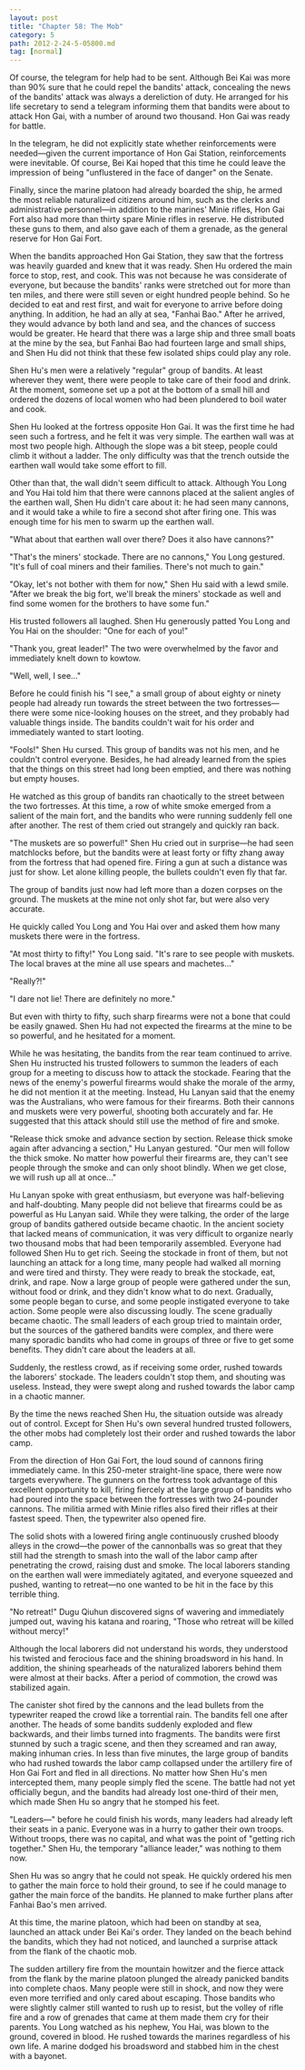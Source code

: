 ```yaml
---
layout: post
title: "Chapter 58: The Mob"
category: 5
path: 2012-2-24-5-05800.md
tag: [normal]
---
```


Of course, the telegram for help had to be sent. Although Bei Kai was more than 90% sure that he could repel the bandits' attack, concealing the news of the bandits' attack was always a dereliction of duty. He arranged for his life secretary to send a telegram informing them that bandits were about to attack Hon Gai, with a number of around two thousand. Hon Gai was ready for battle.

In the telegram, he did not explicitly state whether reinforcements were needed—given the current importance of Hon Gai Station, reinforcements were inevitable. Of course, Bei Kai hoped that this time he could leave the impression of being "unflustered in the face of danger" on the Senate.

Finally, since the marine platoon had already boarded the ship, he armed the most reliable naturalized citizens around him, such as the clerks and administrative personnel—in addition to the marines' Minie rifles, Hon Gai Fort also had more than thirty spare Minie rifles in reserve. He distributed these guns to them, and also gave each of them a grenade, as the general reserve for Hon Gai Fort.

When the bandits approached Hon Gai Station, they saw that the fortress was heavily guarded and knew that it was ready. Shen Hu ordered the main force to stop, rest, and cook. This was not because he was considerate of everyone, but because the bandits' ranks were stretched out for more than ten miles, and there were still seven or eight hundred people behind. So he decided to eat and rest first, and wait for everyone to arrive before doing anything. In addition, he had an ally at sea, "Fanhai Bao." After he arrived, they would advance by both land and sea, and the chances of success would be greater. He heard that there was a large ship and three small boats at the mine by the sea, but Fanhai Bao had fourteen large and small ships, and Shen Hu did not think that these few isolated ships could play any role.

Shen Hu's men were a relatively "regular" group of bandits. At least wherever they went, there were people to take care of their food and drink. At the moment, someone set up a pot at the bottom of a small hill and ordered the dozens of local women who had been plundered to boil water and cook.

Shen Hu looked at the fortress opposite Hon Gai. It was the first time he had seen such a fortress, and he felt it was very simple. The earthen wall was at most two people high. Although the slope was a bit steep, people could climb it without a ladder. The only difficulty was that the trench outside the earthen wall would take some effort to fill.

Other than that, the wall didn't seem difficult to attack. Although You Long and You Hai told him that there were cannons placed at the salient angles of the earthen wall, Shen Hu didn't care about it: he had seen many cannons, and it would take a while to fire a second shot after firing one. This was enough time for his men to swarm up the earthen wall.

"What about that earthen wall over there? Does it also have cannons?"

"That's the miners' stockade. There are no cannons," You Long gestured. "It's full of coal miners and their families. There's not much to gain."

"Okay, let's not bother with them for now," Shen Hu said with a lewd smile. "After we break the big fort, we'll break the miners' stockade as well and find some women for the brothers to have some fun."

His trusted followers all laughed. Shen Hu generously patted You Long and You Hai on the shoulder: "One for each of you!"

"Thank you, great leader!" The two were overwhelmed by the favor and immediately knelt down to kowtow.

"Well, well, I see..."

Before he could finish his "I see," a small group of about eighty or ninety people had already run towards the street between the two fortresses—there were some nice-looking houses on the street, and they probably had valuable things inside. The bandits couldn't wait for his order and immediately wanted to start looting.

"Fools!" Shen Hu cursed. This group of bandits was not his men, and he couldn't control everyone. Besides, he had already learned from the spies that the things on this street had long been emptied, and there was nothing but empty houses.

He watched as this group of bandits ran chaotically to the street between the two fortresses. At this time, a row of white smoke emerged from a salient of the main fort, and the bandits who were running suddenly fell one after another. The rest of them cried out strangely and quickly ran back.

"The muskets are so powerful!" Shen Hu cried out in surprise—he had seen matchlocks before, but the bandits were at least forty or fifty zhang away from the fortress that had opened fire. Firing a gun at such a distance was just for show. Let alone killing people, the bullets couldn't even fly that far.

The group of bandits just now had left more than a dozen corpses on the ground. The muskets at the mine not only shot far, but were also very accurate.

He quickly called You Long and You Hai over and asked them how many muskets there were in the fortress.

"At most thirty to fifty!" You Long said. "It's rare to see people with muskets. The local braves at the mine all use spears and machetes..."

"Really?!"

"I dare not lie! There are definitely no more."

But even with thirty to fifty, such sharp firearms were not a bone that could be easily gnawed. Shen Hu had not expected the firearms at the mine to be so powerful, and he hesitated for a moment.

While he was hesitating, the bandits from the rear team continued to arrive. Shen Hu instructed his trusted followers to summon the leaders of each group for a meeting to discuss how to attack the stockade. Fearing that the news of the enemy's powerful firearms would shake the morale of the army, he did not mention it at the meeting. Instead, Hu Lanyan said that the enemy was the Australians, who were famous for their firearms. Both their cannons and muskets were very powerful, shooting both accurately and far. He suggested that this attack should still use the method of fire and smoke.

"Release thick smoke and advance section by section. Release thick smoke again after advancing a section," Hu Lanyan gestured. "Our men will follow the thick smoke. No matter how powerful their firearms are, they can't see people through the smoke and can only shoot blindly. When we get close, we will rush up all at once..."

Hu Lanyan spoke with great enthusiasm, but everyone was half-believing and half-doubting. Many people did not believe that firearms could be as powerful as Hu Lanyan said. While they were talking, the order of the large group of bandits gathered outside became chaotic. In the ancient society that lacked means of communication, it was very difficult to organize nearly two thousand mobs that had been temporarily assembled. Everyone had followed Shen Hu to get rich. Seeing the stockade in front of them, but not launching an attack for a long time, many people had walked all morning and were tired and thirsty. They were ready to break the stockade, eat, drink, and rape. Now a large group of people were gathered under the sun, without food or drink, and they didn't know what to do next. Gradually, some people began to curse, and some people instigated everyone to take action. Some people were also discussing loudly. The scene gradually became chaotic. The small leaders of each group tried to maintain order, but the sources of the gathered bandits were complex, and there were many sporadic bandits who had come in groups of three or five to get some benefits. They didn't care about the leaders at all.

Suddenly, the restless crowd, as if receiving some order, rushed towards the laborers' stockade. The leaders couldn't stop them, and shouting was useless. Instead, they were swept along and rushed towards the labor camp in a chaotic manner.

By the time the news reached Shen Hu, the situation outside was already out of control. Except for Shen Hu's own several hundred trusted followers, the other mobs had completely lost their order and rushed towards the labor camp.

From the direction of Hon Gai Fort, the loud sound of cannons firing immediately came. In this 250-meter straight-line space, there were now targets everywhere. The gunners on the fortress took advantage of this excellent opportunity to kill, firing fiercely at the large group of bandits who had poured into the space between the fortresses with two 24-pounder cannons. The militia armed with Minie rifles also fired their rifles at their fastest speed. Then, the typewriter also opened fire.

The solid shots with a lowered firing angle continuously crushed bloody alleys in the crowd—the power of the cannonballs was so great that they still had the strength to smash into the wall of the labor camp after penetrating the crowd, raising dust and smoke. The local laborers standing on the earthen wall were immediately agitated, and everyone squeezed and pushed, wanting to retreat—no one wanted to be hit in the face by this terrible thing.

"No retreat!" Dugu Qiuhun discovered signs of wavering and immediately jumped out, waving his katana and roaring, "Those who retreat will be killed without mercy!"

Although the local laborers did not understand his words, they understood his twisted and ferocious face and the shining broadsword in his hand. In addition, the shining spearheads of the naturalized laborers behind them were almost at their backs. After a period of commotion, the crowd was stabilized again.

The canister shot fired by the cannons and the lead bullets from the typewriter reaped the crowd like a torrential rain. The bandits fell one after another. The heads of some bandits suddenly exploded and flew backwards, and their limbs turned into fragments. The bandits were first stunned by such a tragic scene, and then they screamed and ran away, making inhuman cries. In less than five minutes, the large group of bandits who had rushed towards the labor camp collapsed under the artillery fire of Hon Gai Fort and fled in all directions. No matter how Shen Hu's men intercepted them, many people simply fled the scene. The battle had not yet officially begun, and the bandits had already lost one-third of their men, which made Shen Hu so angry that he stomped his feet.

"Leaders—" before he could finish his words, many leaders had already left their seats in a panic. Everyone was in a hurry to gather their own troops. Without troops, there was no capital, and what was the point of "getting rich together." Shen Hu, the temporary "alliance leader," was nothing to them now.

Shen Hu was so angry that he could not speak. He quickly ordered his men to gather the main force to hold their ground, to see if he could manage to gather the main force of the bandits. He planned to make further plans after Fanhai Bao's men arrived.

At this time, the marine platoon, which had been on standby at sea, launched an attack under Bei Kai's order. They landed on the beach behind the bandits, which they had not noticed, and launched a surprise attack from the flank of the chaotic mob.

The sudden artillery fire from the mountain howitzer and the fierce attack from the flank by the marine platoon plunged the already panicked bandits into complete chaos. Many people were still in shock, and now they were even more terrified and only cared about escaping. Those bandits who were slightly calmer still wanted to rush up to resist, but the volley of rifle fire and a row of grenades that came at them made them cry for their parents. You Long watched as his nephew, You Hai, was blown to the ground, covered in blood. He rushed towards the marines regardless of his own life. A marine dodged his broadsword and stabbed him in the chest with a bayonet.